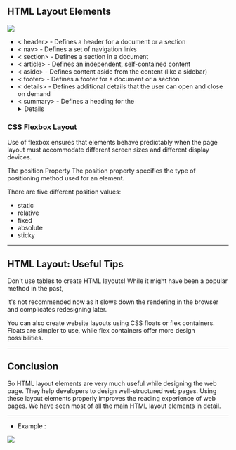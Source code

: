 ## HTML Layout Elements
![](https://www.bitdegree.org/learn/storage/media/images/82be9546-32df-4bd9-8c61-dc3c5a75a86c.jpg)

* < header> - Defines a header for a document or a section
* < nav> - Defines a set of navigation links
* < section> - Defines a section in a document
* < article> - Defines an independent, self-contained content
* < aside> - Defines content aside from the content (like a sidebar)
* < footer> - Defines a footer for a document or a section
* < details> - Defines additional details that the user can open and close on demand
* < summary> - Defines a heading for the <details> element

### CSS Flexbox Layout
Use of flexbox ensures that elements behave predictably when the page layout must accommodate different screen sizes and different display devices.

The position Property
The position property specifies the type of positioning method used for an element.

There are five different position values:

* static
* relative
* fixed
* absolute
* sticky

______
## HTML Layout: Useful Tips
Don't use tables to create HTML layouts! While it might have been a popular method in the past,

it's not recommended now as it slows down the rendering in the browser and complicates redesigning later.

You can also create website layouts using CSS floats or flex containers. Floats are simpler to use, while flex containers offer more design possibilities.

____
## Conclusion

So HTML layout elements are very much useful while designing the web page. They help developers to design well-structured web pages. Using these layout elements properly improves the reading experience of web pages. We have seen most of all the main HTML layout elements in detail.
______________

* Example :

![](https://cdn.educba.com/academy/wp-content/uploads/2019/11/html7.png)